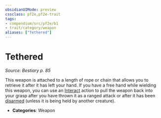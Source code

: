 ```yaml
---
obsidianUIMode: preview
cssclass: pf2e,pf2e-trait
tags:
- compendium/src/pf2e/b1
- trait/category/weapon
aliases: ["Tethered"]
---
```

# Tethered  
*Source: Bestiary p. 85*  

This weapon is attached to a length of rope or chain that allows you to retrieve it after it has left your hand. If you have a free hand while wielding this weapon, you can use an [Interact](../actions/interact.md) action to pull the weapon back into your grasp after you have thrown it as a ranged attack or after it has been [disarmed](../actions/disarm.md) (unless it is being held by another creature).

- **Categories**: Weapon